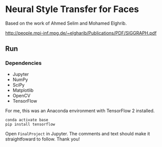 # Neural Style Transfer for Faces

Based on the work of Ahmed Selim and Mohamed Elghrib.

http://people.mpi-inf.mpg.de/~elgharib/Publications/PDF/SIGGRAPH.pdf

## Run

### Dependencies

- Jupyter
- NumPy
- SciPy
- Matplotlib
- OpenCV
- TensorFlow

For me, this was an Anaconda environment with TensorFlow 2 installed.

```
conda activate base
pip install tensorflow
```

Open `FinalProject` in Jupyter. The comments and text should make it straightfoward to follow. Thank you!
